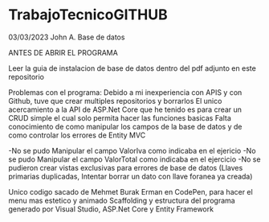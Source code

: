 # TrabajoTecnicoGITHUB
03/03/2023 John A. Base de datos


ANTES DE ABRIR EL PROGRAMA

Leer la guia de instalacion de base de datos dentro del pdf adjunto en este repositorio

Problemas con el programa:
Debido a mi inexperiencia con APIS y con Github, tuve que crear multiples repositorios y borrarlos
El unico acercamiento a la API de ASP.Net Core que he tenido es para crear un CRUD simple el cual solo permita hacer las funciones basicas
Falta conocimiento de como manipular los campos de la base de datos y de como controlar los errores de Entity MVC

-No se pudo Manipular el campo ValorIva como indicaba en el ejericio
-No se pudo Manipular el campo ValorTotal como indicaba en el ejercicio
-No se pudieron crear vistas exclusivas para errores de base de datos (Llaves primarias duplicadas, Intentar borrar un dato con llave foranea ya creada)


Unico codigo sacado de Mehmet Burak Erman en CodePen, para hacer el menu mas estetico y animado
Scaffolding y estructura del programa generado por Visual Studio, ASP.Net Core y Entity Framework
